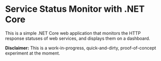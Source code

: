 # Service Status Monitor with .NET Core

This is a simple .NET Core web application that monitors the HTTP response statuses of web services, and displays them on a dashboard.

**Disclaimer:** This is a work-in-progress, quick-and-dirty, proof-of-concept experiment at the moment.


